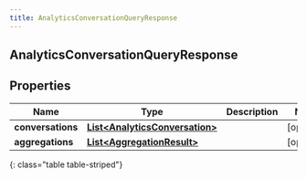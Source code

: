 ```yaml
---
title: AnalyticsConversationQueryResponse
---
```

## AnalyticsConversationQueryResponse


## Properties

| Name | Type | Description | Notes |
| ------------ | ------------- | ------------- | ------------- |
| **conversations** | <!----><!---->[**List&lt;AnalyticsConversation&gt;**](AnalyticsConversation.html)<!----> |  |  [optional] |
| **aggregations** | <!----><!---->[**List&lt;AggregationResult&gt;**](AggregationResult.html)<!----> |  |  [optional] |
{: class="table table-striped"}



